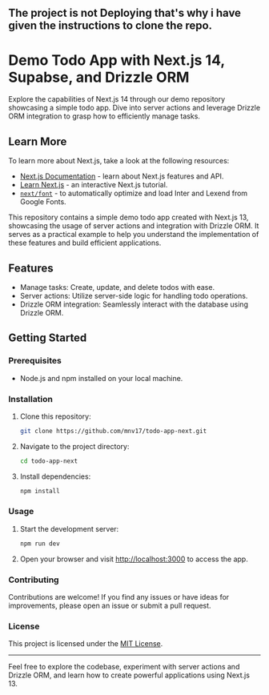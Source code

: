 ## The project is not Deploying that's why i have given the instructions to clone the repo.

# Demo Todo App with Next.js 14, Supabse, and Drizzle ORM

Explore the capabilities of Next.js 14 through our demo repository showcasing a
simple todo app. Dive into server actions and leverage Drizzle ORM integration
to grasp how to efficiently manage tasks.

## Learn More

To learn more about Next.js, take a look at the following resources:

- [Next.js Documentation](https://nextjs.org/docs) - learn about Next.js
  features and API.
- [Learn Next.js](https://nextjs.org/learn) - an interactive Next.js tutorial.
- [`next/font`](https://nextjs.org/docs/basic-features/font-optimization) - to
  automatically optimize and load Inter and Lexend from Google Fonts.

This repository contains a simple demo todo app created with Next.js 13,
showcasing the usage of server actions and integration with Drizzle ORM. It
serves as a practical example to help you understand the implementation of these
features and build efficient applications.

## Features

- Manage tasks: Create, update, and delete todos with ease.
- Server actions: Utilize server-side logic for handling todo operations.
- Drizzle ORM integration: Seamlessly interact with the database using Drizzle
  ORM.

## Getting Started

### Prerequisites

- Node.js and npm installed on your local machine.

### Installation

1. Clone this repository:

   ```bash
   git clone https://github.com/mnv17/todo-app-next.git
   ```

2. Navigate to the project directory:

   ```bash
   cd todo-app-next
   ```

3. Install dependencies:
   ```bash
   npm install
   ```

### Usage

1. Start the development server:

   ```bash
   npm run dev
   ```

2. Open your browser and visit [http://localhost:3000](http://localhost:3000) to
   access the app.

### Contributing

Contributions are welcome! If you find any issues or have ideas for
improvements, please open an issue or submit a pull request.

### License

This project is licensed under the [MIT License](LICENSE).

---

Feel free to explore the codebase, experiment with server actions and Drizzle
ORM, and learn how to create powerful applications using Next.js 13.
